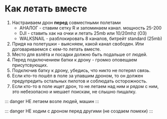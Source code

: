 # Как летать вместе


1. Настраиваем дрон **перед** совместными полетами
	* АНАЛОГ - ставим сетку R и запоминаем канал. мощность 25-200
	* DJI - ставить хак на очки и летать 25mb или 10/20mhz (О3)
	* WALKSNAIL -  разблокировать 8 каналов, битрейт standard (25mb)
2. Придя на полетушки - выясняем, какой канал свободен. Или договариваемся с кем-то летать вместе.
3. Место для взлёта и посадки должно быть подальше от людей.
4. Перед подключением батки к дрону - громко оповещаем присутсвующих.
5. Подключив батку к дрону, убедись, что никто не потерял связь.
6. Если кто-то пошёл в поле за упавшим дроном, то он должен предупредить остальных пилотов и соблюдать осторожность.
7. Если кто-то в поле ищет дрон, то не летаем над ним и рядом с ним, это небезопасно и мешает поискам, не слышно пищалку.
    
::: danger
НЕ летаем возле людей, машин
:::

::: danger
НЕ ходим с дроном перед другими (не создаем помехи)
:::
